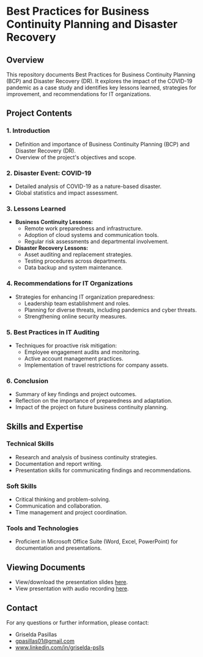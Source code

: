 # Best Practices for Business Continuity Planning and Disaster Recovery

## Overview
This repository documents Best Practices for Business Continuity Planning (BCP) and Disaster Recovery (DR). It explores the impact of the COVID-19 pandemic as a case study and identifies key lessons learned, strategies for improvement, and recommendations for IT organizations.

## Project Contents

### 1. Introduction
- Definition and importance of Business Continuity Planning (BCP) and Disaster Recovery (DR).
- Overview of the project's objectives and scope.

### 2. Disaster Event: COVID-19
- Detailed analysis of COVID-19 as a nature-based disaster.
- Global statistics and impact assessment.

### 3. Lessons Learned
- **Business Continuity Lessons:**
  - Remote work preparedness and infrastructure.
  - Adoption of cloud systems and communication tools.
  - Regular risk assessments and departmental involvement.
- **Disaster Recovery Lessons:**
  - Asset auditing and replacement strategies.
  - Testing procedures across departments.
  - Data backup and system maintenance.

### 4. Recommendations for IT Organizations
- Strategies for enhancing IT organization preparedness:
  - Leadership team establishment and roles.
  - Planning for diverse threats, including pandemics and cyber threats.
  - Strengthening online security measures.

### 5. Best Practices in IT Auditing
- Techniques for proactive risk mitigation:
  - Employee engagement audits and monitoring.
  - Active account management practices.
  - Implementation of travel restrictions for company assets.

### 6. Conclusion
- Summary of key findings and project outcomes.
- Reflection on the importance of preparedness and adaptation.
- Impact of the project on future business continuity planning.

## Skills and Expertise

### Technical Skills
- Research and analysis of business continuity strategies.
- Documentation and report writing.
- Presentation skills for communicating findings and recommendations.

### Soft Skills
- Critical thinking and problem-solving.
- Communication and collaboration.
- Time management and project coordination.

### Tools and Technologies
- Proficient in Microsoft Office Suite (Word, Excel, PowerPoint) for documentation and presentations.

## Viewing Documents
- View/download the presentation slides [here](https://github.com/gpasillas01/CyberSec-Projects-/raw/main/Best%20Practices%20for%20Business%20Continuity%20%20Planning/Best%20Practices%20for%20Business%20Continuity%20Planning%20and%20Disaster%20Recovery).
- View presentation with audio recording [here](https://drive.google.com/file/d/1ZesqVJOCugSZA3m0QVjMPhD2N_hNNcBr/view?usp=share_link).

## Contact
 For any questions or further information, please contact: 
 - Griselda Pasillas
 - gpasillas01@gmail.com
 - www.linkedin.com/in/griselda-pslls

